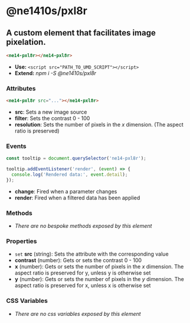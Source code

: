 # @ne1410s/pxl8r

## A custom element that facilitates image pixelation.

```html
<ne14-pxl8r></ne14-pxl8r>
```

- **Use:** `<script src="PATH_TO_UMD_SCRIPT"></script>`
- **Extend:** _npm i -S @ne1410s/pxl8r_

### Attributes

```html
<ne14-pxl8r src="..."></ne14-pxl8r>
```

- **src**: Sets a new image source
- **filter**: Sets the contrast 0 - 100
- **resolution**: Sets the number of pixels in the _x_ dimension. (The aspect ratio is preserved)

### Events

```javascript
const tooltip = document.querySelector('ne14-pxl8r');

tooltip.addEventListener('render', (event) => {
  console.log('Rendered data:', event.detail);
});
```

- **change**: Fired when a parameter changes
- **render**: Fired when a filtered data has been applied

### Methods

- _There are no bespoke methods exposed by this element_

### Properties

- `set` **src** (string): Sets the attribute with the corresponding value
- **contrast** (number): Gets or sets the contrast 0 - 100
- **x** (number): Gets or sets the number of pixels in the _x_ dimension. The aspect ratio is preserved for y, unless y is otherwise set
- **y** (number): Gets or sets the number of pixels in the _y_ dimension. The aspect ratio is preserved for x, unless x is otherwise set

### CSS Variables

- _There are no css variables exposed by this element_